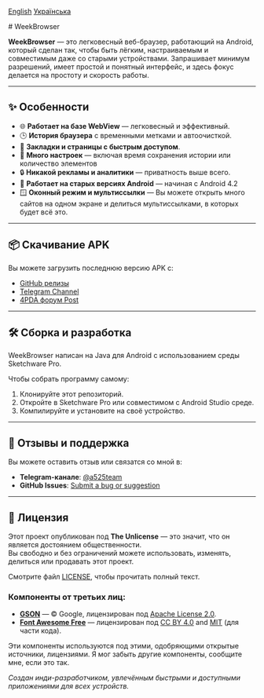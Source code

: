 [English](./README.md)
[Українська](./README-uk.md)

﻿# WeekBrowser

**WeekBrowser** — это легковесный веб-браузер, работающий на Android, который сделан так, чтобы быть лёгким, настраиваемым и совместимым даже со старыми устройствами. Запрашивает минимум разрешений, имеет простой и понятный интерфейс, и здесь фокус делается на простоту и скорость работы. 

---

## ✨ Особенности

- 🌐 **Работает на базе WebView** — легковесный и эффективный.
- 🕒 **История браузера** с временными метками и автоочисткой.
- 📑 **Закладки и страницы с быстрым доступом**.
- 💾 **Много настроек** — включая время сохранения истории или количество элементов
- 🔒 **Никакой рекламы и аналитики** — приватность выше всего.
- 🧠 **Работает на старых версиях Android** — начиная с Android 4.2
- 🪟 **Оконный режим и мультиссылки** — Вы можете открыть много сайтов на одном экране и делиться мультиссылками, в которых будет всё это.

---

## 📦 Скачивание APK

Вы можете загрузить последнюю версию APK с:
- [GitHub релизы](https://github.com/week5thor/WeekBrowser/releases)
- [Telegram Channel](https://t.me/a525team)
- [4PDA форум Post](https://4pda.to/forum/index.php?showtopic=991617&view=findpost&p=131369013)

---

## 🛠 Сборка и разработка

WeekBrowser написан на Java для Android с использованием среды Sketchware Pro.

Чтобы собрать программу самому:

1. Клонируйте этот репозиторий.
2. Откройте в Sketchware Pro или совместимом с Android Studio среде.
3. Компилируйте и установите на своё устройство.

---

## 💬 Отзывы и поддержка

Вы можете оставить отзыв или связатся со мной в:

- **Telegram-канале**: [@a525team](https://t.me/a525team)
- **GitHub Issues**: [Submit a bug or suggestion](https://github.com/week5thor/WeekBrowser/issues)

---

## 🧾 Лицензия

Этот проект опубликован под **The Unlicense** — это значит, что он является достоянием общественности.  
Вы свободно и без ограничений можете использовать, изменять, делиться или продавать этот проект.

Смотрите файл [LICENSE](./LICENSE), чтобы прочитать полный текст.

### Компоненты от третьих лиц:

- **[GSON](https://github.com/google/gson)** — © Google, лицензирован под [Apache License 2.0](https://www.apache.org/licenses/LICENSE-2.0).
- **[Font Awesome Free](https://fontawesome.com)** — лицензирован под [CC BY 4.0](https://creativecommons.org/licenses/by/4.0/) and [MIT](https://opensource.org/licenses/MIT) (для части кода).

Эти компоненты используются под этими, одобряющими открытые источники, лицензиями. Я мог забыть другие компоненты, сообщите мне, если это так.

*Создан инди-разработчиком, увлечённым быстрыми и доступными приложениями для всех устройств.*
